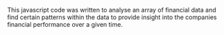 This javascript code was written to analyse an array of financial data and find certain patterns within the data to provide insight into the companies financial performance over a given time.
